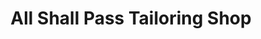 ---
title: "All Shall Pass Tailoring Shop"
url: /accra/all-shall-pass-tailoring-shop/
shop: tailor
---